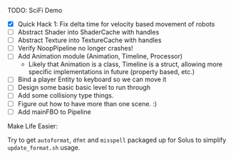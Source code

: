 TODO: SciFi Demo

 - [x] Quick Hack 1: Fix delta time for velocity based movement of robots
 - [ ] Abstract Shader into ShaderCache with handles
 - [ ] Abstract Texture into TextureCache with handles
 - [ ] Verify NoopPipeline no longer crashes!
 - [ ] Add Animation module (Animation, Timeline, Processor)
    - Likely that Animation is a class, Timeline is a struct, allowing
      more specific implementations in future (property based, etc.)
 - [ ] Bind a player Entity to keyboard so we can move it
 - [ ] Design some basic basic level to run through
 - [ ] Add some collisiony type things.
 - [ ] Figure out how to have more than one scene. :)
 - [ ] Add mainFBO to Pipeline

Make Life Easier:

Try to get `autoformat`, `dfmt` and `misspell` packaged up for
Solus to simplify `update_format.sh` usage.

